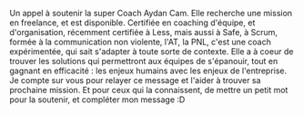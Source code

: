 

Un appel à soutenir la super Coach Aydan Cam. Elle recherche une mission en freelance, et est disponible.
Certifiée en coaching d'équipe, et d'organisation, récemment certifiée à Less, mais aussi à Safe, à Scrum, formée à la communication non violente, l'AT, la PNL, c'est une coach expérimentée, qui sait s'adapter à toute sorte de contexte. Elle a à coeur de trouver les solutions qui permettront aux équipes de s'épanouir, tout en gagnant en efficacité : les enjeux humains avec les enjeux de l'entreprise.
Je compte sur vous pour relayer ce message et l'aider à trouver sa prochaine mission.
Et pour ceux qui la connaissent, de mettre un petit mot pour la soutenir, et compléter mon message :D 